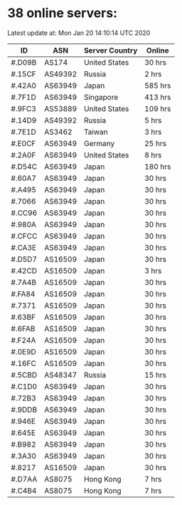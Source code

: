 # 38 online servers:

Latest update at: Mon Jan 20 14:10:14 UTC 2020

| ID | ASN | Server Country | Online |
| -- | --- | -------------- | ------ |
| #.D09B | AS174 | United States | 30 hrs |
| #.15CF | AS49392 | Russia | 2 hrs |
| #.42A0 | AS63949 | Japan | 585 hrs |
| #.7F1D | AS63949 | Singapore | 413 hrs |
| #.9FC3 | AS53889 | United States | 109 hrs |
| #.14D9 | AS49392 | Russia | 5 hrs |
| #.7E1D | AS3462 | Taiwan | 3 hrs |
| #.E0CF | AS63949 | Germany | 25 hrs |
| #.2A0F | AS63949 | United States | 8 hrs |
| #.D54C | AS63949 | Japan | 180 hrs |
| #.60A7 | AS63949 | Japan | 30 hrs |
| #.A495 | AS63949 | Japan | 30 hrs |
| #.7066 | AS63949 | Japan | 30 hrs |
| #.CC96 | AS63949 | Japan | 30 hrs |
| #.980A | AS63949 | Japan | 30 hrs |
| #.CFCC | AS63949 | Japan | 30 hrs |
| #.CA3E | AS63949 | Japan | 30 hrs |
| #.D5D7 | AS16509 | Japan | 30 hrs |
| #.42CD | AS16509 | Japan | 3 hrs |
| #.7A4B | AS16509 | Japan | 30 hrs |
| #.FA84 | AS16509 | Japan | 30 hrs |
| #.7371 | AS16509 | Japan | 30 hrs |
| #.63BF | AS16509 | Japan | 30 hrs |
| #.6FAB | AS16509 | Japan | 30 hrs |
| #.F24A | AS16509 | Japan | 30 hrs |
| #.0E9D | AS16509 | Japan | 30 hrs |
| #.16FC | AS16509 | Japan | 30 hrs |
| #.5CBD | AS48347 | Russia | 15 hrs |
| #.C1D0 | AS63949 | Japan | 30 hrs |
| #.72B3 | AS63949 | Japan | 30 hrs |
| #.9DDB | AS63949 | Japan | 30 hrs |
| #.946E | AS63949 | Japan | 30 hrs |
| #.645E | AS63949 | Japan | 30 hrs |
| #.B982 | AS63949 | Japan | 30 hrs |
| #.3A30 | AS63949 | Japan | 30 hrs |
| #.8217 | AS16509 | Japan | 30 hrs |
| #.D7AA | AS8075 | Hong Kong | 7 hrs |
| #.C4B4 | AS8075 | Hong Kong | 7 hrs |

